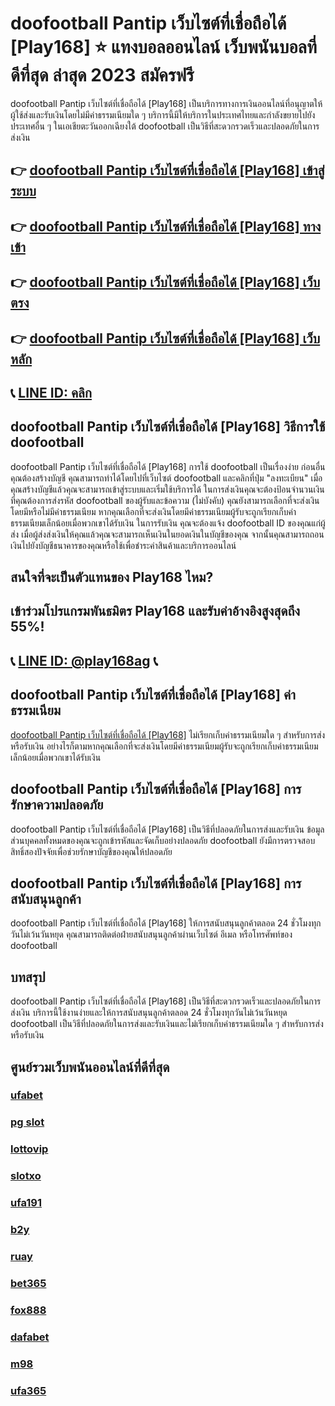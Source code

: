 
# doofootball Pantip เว็บไซต์ที่เชื่อถือได้ [Play168] ⭐ แทงบอลออนไลน์ เว็บพนันบอลที่ดีที่สุด ล่าสุด 2023 สมัครฟรี

doofootball Pantip เว็บไซต์ที่เชื่อถือได้ [Play168] เป็นบริการทางการเงินออนไลน์ที่อนุญาตให้ผู้ใช้ส่งและรับเงินโดยไม่มีค่าธรรมเนียมใด ๆ บริการนี้มีให้บริการในประเทศไทยและกําลังขยายไปยังประเทศอื่น ๆ ในเอเชียตะวันออกเฉียงใต้ doofootball เป็นวิธีที่สะดวกรวดเร็วและปลอดภัยในการส่งเงิน

## 👉 [doofootball Pantip เว็บไซต์ที่เชื่อถือได้ [Play168] เข้าสู่ระบบ](https://bit.ly/3TCj9rY)
## 👉 [doofootball Pantip เว็บไซต์ที่เชื่อถือได้ [Play168] ทางเข้า](https://bit.ly/3TCj9rY)
## 👉 [doofootball Pantip เว็บไซต์ที่เชื่อถือได้ [Play168] เว็บตรง](https://bit.ly/3TCj9rY)
## 👉 [doofootball Pantip เว็บไซต์ที่เชื่อถือได้ [Play168] เว็บหลัก](https://bit.ly/3TCj9rY)
## 📞 [LINE ID: คลิก](https://line.me/R/ti/p/@342mcrfd)

## doofootball Pantip เว็บไซต์ที่เชื่อถือได้ [Play168] วิธีการใช้ doofootball
doofootball Pantip เว็บไซต์ที่เชื่อถือได้ [Play168] การใช้ doofootball เป็นเรื่องง่าย ก่อนอื่นคุณต้องสร้างบัญชี คุณสามารถทําได้โดยไปที่เว็บไซต์ doofootball และคลิกที่ปุ่ม "ลงทะเบียน" เมื่อคุณสร้างบัญชีแล้วคุณจะสามารถเข้าสู่ระบบและเริ่มใช้บริการได้
ในการส่งเงินคุณจะต้องป้อนจํานวนเงินที่คุณต้องการส่งรหัส doofootball ของผู้รับและข้อความ (ไม่บังคับ) คุณยังสามารถเลือกที่จะส่งเงินโดยมีหรือไม่มีค่าธรรมเนียม หากคุณเลือกที่จะส่งเงินโดยมีค่าธรรมเนียมผู้รับจะถูกเรียกเก็บค่าธรรมเนียมเล็กน้อยเมื่อพวกเขาได้รับเงิน
ในการรับเงิน คุณจะต้องแจ้ง doofootball ID ของคุณแก่ผู้ส่ง เมื่อผู้ส่งส่งเงินให้คุณแล้วคุณจะสามารถเห็นเงินในยอดเงินในบัญชีของคุณ จากนั้นคุณสามารถถอนเงินไปยังบัญชีธนาคารของคุณหรือใช้เพื่อชําระค่าสินค้าและบริการออนไลน์

## สนใจที่จะเป็นตัวแทนของ Play168 ไหม?
## เข้าร่วมโปรแกรมพันธมิตร Play168 และรับค่าอ้างอิงสูงสุดถึง 55%!
## 📞 [LINE ID: @play168ag](https://bit.ly/3RSGiFl) 📞

## doofootball Pantip เว็บไซต์ที่เชื่อถือได้ [Play168] ค่าธรรมเนียม
[doofootball Pantip เว็บไซต์ที่เชื่อถือได้ [Play168]](https://atom.io/themes/doofootball%20%E0%B8%97%E0%B8%B2%E0%B8%87%E0%B9%80%E0%B8%82%E0%B9%89%E0%B8%B2) ไม่เรียกเก็บค่าธรรมเนียมใด ๆ สําหรับการส่งหรือรับเงิน อย่างไรก็ตามหากคุณเลือกที่จะส่งเงินโดยมีค่าธรรมเนียมผู้รับจะถูกเรียกเก็บค่าธรรมเนียมเล็กน้อยเมื่อพวกเขาได้รับเงิน

## doofootball Pantip เว็บไซต์ที่เชื่อถือได้ [Play168] การรักษาความปลอดภัย
doofootball Pantip เว็บไซต์ที่เชื่อถือได้ [Play168] เป็นวิธีที่ปลอดภัยในการส่งและรับเงิน ข้อมูลส่วนบุคคลทั้งหมดของคุณจะถูกเข้ารหัสและจัดเก็บอย่างปลอดภัย doofootball ยังมีการตรวจสอบสิทธิ์สองปัจจัยเพื่อช่วยรักษาบัญชีของคุณให้ปลอดภัย

## doofootball Pantip เว็บไซต์ที่เชื่อถือได้ [Play168] การสนับสนุนลูกค้า
doofootball Pantip เว็บไซต์ที่เชื่อถือได้ [Play168] ให้การสนับสนุนลูกค้าตลอด 24 ชั่วโมงทุกวันไม่เว้นวันหยุด คุณสามารถติดต่อฝ่ายสนับสนุนลูกค้าผ่านเว็บไซต์ อีเมล หรือโทรศัพท์ของ doofootball

## บทสรุป
doofootball Pantip เว็บไซต์ที่เชื่อถือได้ [Play168] เป็นวิธีที่สะดวกรวดเร็วและปลอดภัยในการส่งเงิน บริการนี้ใช้งานง่ายและให้การสนับสนุนลูกค้าตลอด 24 ชั่วโมงทุกวันไม่เว้นวันหยุด doofootball เป็นวิธีที่ปลอดภัยในการส่งและรับเงินและไม่เรียกเก็บค่าธรรมเนียมใด ๆ สําหรับการส่งหรือรับเงิน

## ศูนย์รวมเว็บพนันออนไลน์ที่ดีที่สุด
### [ufabet](https://atom.io/packages/ufabet)
### [pg slot](https://atom.io/themes/pg%20slot)
### [lottovip](https://atom.io/packages/lottovip)
### [slotxo](https://atom.io/packages/slotxo)
### [ufa191](https://atom.io/packages/ufa191)
### [b2y](https://atom.io/packages/b2y)
### [ruay](https://atom.io/themes/ruay)
### [bet365](https://atom.io/packages/bet365)
### [fox888](https://atom.io/packages/fox888)
### [dafabet](https://atom.io/packages/dafabet)
### [m98](https://atom.io/packages/m98)
### [ufa365](https://atom.io/packages/ufa365)